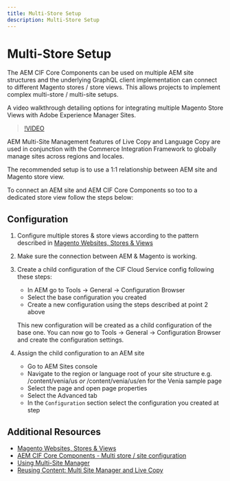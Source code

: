 ```yaml
---
title: Multi-Store Setup
description: Multi-Store Setup
---
```


# Multi-Store Setup

The AEM CIF Core Components can be used on multiple AEM site structures and the underlying GraphQL client implementation can connect to different Magento stores / store views. This allows projects to implement complex multi-store / multi-site setups.

A video walkthrough detailing options for integrating multiple Magento Store Views with Adobe Experience Manager Sites. 

>[!VIDEO](https://video.tv.adobe.com/v/28952/?quality=12)

AEM Multi-Site Management features of Live Copy and Language Copy are used in conjunction with the Commerce Integration Framework to globally manage sites across regions and locales.

The recommended setup is to use a 1:1 relationship between AEM site and Magento store view.

To connect an AEM site and AEM CIF Core Components so too to a dedicated store view follow the steps below:

## Configuration

1. Configure multiple stores & store views according to the pattern described in [Magento Websites, Stores & Views](https://docs.magento.com/m2/ce/user_guide/stores/websites-stores-views.html)

2. Make sure the connection between AEM & Magento is working.

3. Create a child configuration of the CIF Cloud Service config following these steps:

   * In AEM go to Tools -> General -> Configuration Browser
   * Select the base configuration you created
   * Create a new configuration using the steps described at point 2 above

    This new configuration will be created as a child configuration of the base one. You can now go to Tools -> General -> Configuration Browser and create the configuration settings.

4. Assign the child configuration to an AEM site

   * Go to AEM Sites console
   * Navigate to the region or language root of your site structure e.g. /content/venia/us _or_ /content/venia/us/en for the Venia sample page
   * Select the page and open page properties
   * Select the Advanced tab
   * In the `Configuration` section select the configuration you created at step

## Additional Resources

* [Magento Websites, Stores & Views](https://docs.magento.com/m2/ce/user_guide/stores/websites-stores-views.html)
* [AEM CIF Core Components - Multi store / site configuration](https://github.com/adobe/aem-core-cif-components/wiki/configuration#multi-store--site-configuration)
* [Using Multi-Site Manager](https://docs.adobe.com/content/help/en/experience-manager-learn/sites/translation/multi-site-manager-feature-video-use.html)
* [Reusing Content: Multi Site Manager and Live Copy](https://helpx.adobe.com/experience-manager/6-5/sites/administering/using/msm.html)
